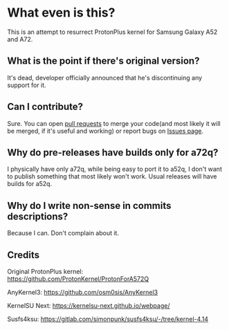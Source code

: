 # What even is this?
This is an attempt to resurrect ProtonPlus kernel for Samsung Galaxy A52 and A72.
## What is the point if there's original version?
It's dead, developer officially announced that he's discontinuing any support for it.
## Can I contribute?
Sure. You can open [pull requests](https://github.com/notfleshka/ProtonPlus-Resurrected/pulls) to merge your code(and most likely it will be merged, if it's useful and working) or report bugs on [Issues page](https://github.com/notfleshka/ProtonPlus-Resurrected/issues).
## Why do pre-releases have builds only for a72q?
I physically have only a72q, while being easy to port it to a52q, I don't want to publish something that most likely won't work. Usual releases will have builds for a52q.
## Why do I write non-sense in commits descriptions?
Because I can. Don't complain about it.
## Credits
Original ProtonPlus kernel: https://github.com/ProtonKernel/ProtonForA572Q

AnyKernel3: https://github.com/osm0sis/AnyKernel3

KernelSU Next: https://kernelsu-next.github.io/webpage/

Susfs4ksu: https://gitlab.com/simonpunk/susfs4ksu/-/tree/kernel-4.14
